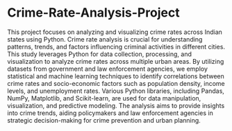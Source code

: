 # Crime-Rate-Analysis-Project
This project focuses on analyzing and visualizing crime rates across Indian states using Python. 
Crime rate analysis is crucial for understanding patterns, trends, and factors influencing criminal 
activities in different cities. This study leverages Python for data collection, processing, and 
visualization to analyze crime rates across multiple urban areas. By utilizing datasets from 
government and law enforcement agencies, we employ statistical and machine learning 
techniques to identify correlations between crime rates and socio-economic factors such as 
population density, income levels, and unemployment rates. Various Python libraries, including 
Pandas, NumPy, Matplotlib, and Scikit-learn, are used for data manipulation, visualization, and 
predictive modeling. The analysis aims to provide insights into crime trends, aiding policymakers 
and law enforcement agencies in strategic decision-making for crime prevention and urban 
planning. 
